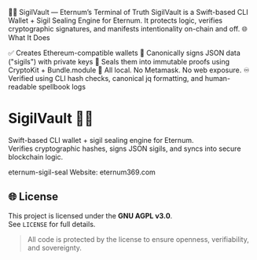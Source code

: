 🧙‍♂️ SigilVault — Eternum’s Terminal of Truth
SigilVault is a Swift-based CLI Wallet + Sigil Sealing Engine for Eternum. It protects logic, verifies cryptographic signatures, and manifests intentionality on-chain and off.
🌐 What It Does

✅ Creates Ethereum-compatible wallets
🧿 Canonically signs JSON data ("sigils") with private keys
🔐 Seals them into immutable proofs using CryptoKit + Bundle.module
📁 All local. No Metamask. No web exposure.
♾️ Verified using CLI hash checks, canonical jq formatting, and human-readable spellbook logs

# SigilVault 🧿🔐

Swift-based CLI wallet + sigil sealing engine for Eternum.  
Verifies cryptographic hashes, signs JSON sigils, and syncs into secure blockchain logic.

eternum-sigil-seal
Website: eternum369.com

## 🌐 License

This project is licensed under the **GNU AGPL v3.0**.  
See `LICENSE` for full details.

> All code is protected by the license to ensure openness, verifiability, and sovereignty.
